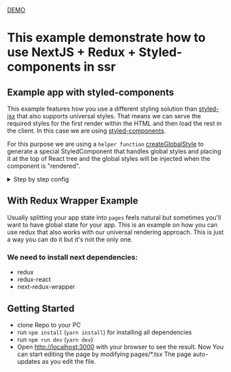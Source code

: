 [DEMO](https://develops-today-tt.vercel.app/)

# This example demonstrate how to use NextJS + Redux + Styled-components in ssr

## Example app with styled-components

This example features how you use a different styling solution than [styled-jsx](https://github.com/zeit/styled-jsx) that also supports universal styles. That means we can serve the required styles for the first render within the HTML and then load the rest in the client. In this case we are using [styled-components](https://github.com/styled-components/styled-components).

For this purpose we are using a `helper function` [createGlobalStyle](https://styled-components.com/docs/api#helpers) to generate a special StyledComponent that handles global styles and placing it at the top of React tree and the global styles will be injected when the component is "rendered".

<details>
  <summary>Step by step config</summary>
  <p>
    The steps themselves are just four:

  - Install styled-components
  - Create the custom _document.js file (you can copy the contents from the [official example code](https://github.com/zeit/next.js/blob/master/examples/with-styled-components/pages/_document.js))
  - Install styled components [Babel plugin](https://github.com/styled-components/babel-plugin-styled-components)
  - Create the .babelrc file (you can copy the contents from [the official example code](https://github.com/zeit/next.js/blob/master/examples/with-styled-components/.babelrc))
  </p>
</details>

## With Redux Wrapper Example

Usually splitting your app state into `pages` feels natural but sometimes you'll want to have global state for your app. This is an example on how you can use redux that also works with our universal rendering approach. This is just a way you can do it but it's not the only one.
### We need to install next dependencies:
- redux
- redux-react
- next-redux-wrapper

## Getting Started
 - clone Repo to your PC 
 - run `npm install` (`yarn install`) for installing all dependencies
 - run `npm run dev` (`yarn dev`)
 - Open [http://localhost:3000](http://localhost:3000) with your browser to see the result.
 Now You can start editing the page by modifying pages/*.tsx The page auto-updates as you edit the file.
